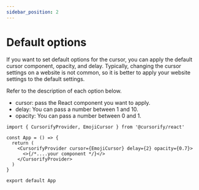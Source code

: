 ```yaml
---
sidebar_position: 2
---
```


# Default options

If you want to set default options for the cursor, you can apply the default cursor component, opacity, and delay. Typically, changing the cursor settings on a website is not common, so it is better to apply your website settings to the default settings.

Refer to the description of each option below.

- cursor: pass the React component you want to apply.
- delay: You can pass a number between 1 and 10.
- opacity: You can pass a number between 0 and 1.

```tsx
import { CursorifyProvider, EmojiCursor } from '@cursorify/react'

const App = () => {
  return (
    <CursorifyProvider cursor={EmojiCursor} delay={2} opacity={0.7}>
      <>{/*....your component */}</>
    </CursorifyProvider>
  )
}

export default App
```
